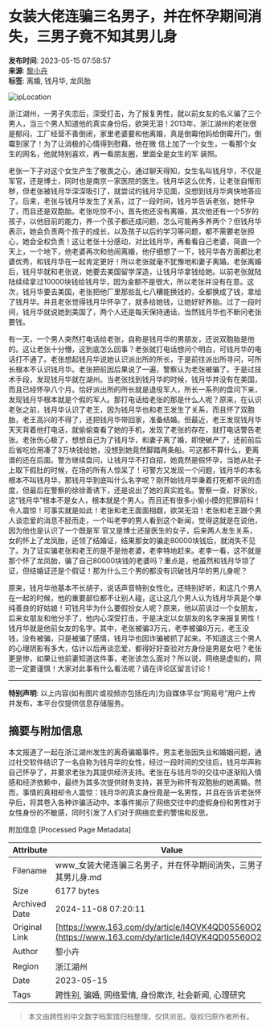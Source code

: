 # 女装大佬连骗三名男子，并在怀孕期间消失，三男子竟不知其男儿身

**发布时间**: 2023-05-15 07:58:57  
**来源**: [黎小卉](https://www.163.com/dy/media/T1667491109700.html)  
**标签**: 离婚, 钱月华, 龙凤胎  

![ipLocation](https://static.ws.126.net/163/f2e/dy_media/dy_media/static/images/ipLocation.f6d00eb.svg)  

浙江湖州，一男子失恋后，深受打击，为了报复男性，就以前女友的名义骗了三个男人，当三个男人知道他的真实身份后，欲哭无泪！2013年，浙江湖州的老张很是郁闷，工厂经营不善倒闭，家里老婆要和他离婚，真是倒霉他妈给倒霉开门，倒霉到家了！为了让消极的心情得到慰藉，他在微 信上加了一个女生，一看那个女生的网名，他就特别喜欢，再一看朋友圈，里面全是女生的军 装照。

老张一下子对这个女生产生了敬畏之心，通过聊天得知，女生名叫钱月华，不仅是军官，还是博士，同时也是南京一家医院的医生。钱月华这么优秀，让老张自惭形秽，但老张被钱月华深深吸引了，就尝试约钱月华见面，没想到钱月华爽快地答应了。后来，老张与钱月华发生了关系，过了一段时间，钱月华告诉老张，她怀孕了，而且还是双胞胎。老张吃惊不小，首先他还没有离婚，其次他还有一个5岁的孩子，以他目前的能力，养一个孩子都还成问题，怎么可能再多养两个？但钱月华表示，她会负责两个孩子的成长，以及孩子以后的学习等问题，都不需要老张担心，她会全权负责！这让老张十分感动，对比钱月华，再看看自己老婆，简直一个天上，一个地下，他老婆再次和他闹离婚，他仔细想了一下，钱月华各方面都比老婆优秀，和钱月华在一起肯定更好！所以老张就毫不犹豫地和妻子离婚。老张离婚后，钱月华就和老张说，她要去美国留学深造，让钱月华拿钱给她。以前老张就陆陆续续拿过10000块钱给钱月华，因为金额不是很大，所以老张并没有在意。这次，钱月华要去美国，老张把他厂里那些乱七八糟能换钱的，全都换成了钱，拿给了钱月华。并且老张觉得钱月华怀孕了，就多给她钱，让她好好养胎。过了一段时间，钱月华就说她到美国了，两个人还是每天保持通话，当然钱月华也不断问老张要钱。

有一天，一个男人突然打电话给老张，自称是钱月华的男朋友，还说双胞胎是他的。这让老张十分懵，这到底怎么回事？老张就打电话想问个明白，可钱月华的电话打不通了。老张想起钱月华说她认识派出所的所长，于是前往派出所寻问，可所长根本不认识钱月华。老张把前因后果说了一遍，警察认为老张被骗了。于是过技术手段，发现钱月华就在湖州。当老张找到钱月华的时候，钱月华并没有在美国，而且已经怀孕八个月。恰好派出所的所长就是退役军人，所长一系列的盘问下来，发现钱月华根本就是个假的军人。那打电话给老张的那是什么人呢？原来，在认识老张之前，钱月华认识了老王，因为钱月华也和老王发生了关系，而且怀了双胞胎，老王高兴的不得了，还把钱月华带回家，准备结婚。但最近，老王发现钱月华天天背着他打电话，就偷偷查看了她的手机，发现了老张的存在，就打电话警告老张。老张伤心极了，想想自己为了钱月华，和妻子离了婚，即使破产了，还前前后后省吃俭用凑了3万块钱给她，没想到她竟然脚踏两条船。可这都不算什么，更离谱的还在后面。警方继续盘问，让钱月华不打自招，她竟然是假怀孕，当她从肚子上取下假肚的时候，在场的所有人惊呆了！可警方又发现一个问题，钱月华的本名根本不叫钱月华，那钱月华到底叫什么名字呢？刚开始钱月华秉着打死都不说的态度，但最后在警察的徐徐善诱下，还是说出了她的真实姓名。警察一查，好家伙，这“钱月华”根本不是女人，根本就是个男人。而且还有很多小偷小摸的犯罪前科！令人震惊！可事实就是如此！老张和老王面面相觑，欲哭无泪！老张和老王跟个男人谈恋爱的消息不胫而走，一个叫老李的男人看到这个新闻，觉得这就是在说他，因为他也是认识了一个既是军 官又是博士还是医生的女子，后来两人发生关系，女的怀上了龙凤胎，还领了结婚证，结果那女的骗走80000块钱后，就消失不见了。为了证实骗老张和老王的是不是他老婆，老李特地赶来。老李一看，这不就是那个怀了龙凤胎，骗了自己80000块钱的老婆吗？重点是，他虽然和钱月华领了证，但结婚证还是个假证！那为什么三个男的都没有识破钱月华的男儿身呢？

原来，钱月华他基本不长胡子，说话声音特别女性化，还特别好听，和这几个男人在一起的时候，他的重要部位都不让别人碰，这让这几个男人认为钱月华真是个单纯善良的好姑娘！可钱月华为什么要假扮女人呢？原来，他以前谈过一个女朋友，后来女朋友和他分手了，他内心深受打击，于是决定以女朋友的名字来报复男性！钱月华就是他前女友的名字。其中，老张被骗3万元，老李被骗8万元，老王没钱，没有被骗，只是被骗了感情，钱月华也因诈骗被抓了起来。不知道这三个男人的心理阴影有多大，估计以后再谈恋爱，都得好好查验对方身份是男是女吧？老张更是惨，如果让他前妻知道这件事，老张该怎么面对？所以说，网络是虚拟的，网恋一定要谨慎！大家对此事有什么看法呢？请在评论区留言讨论！

---

**特别声明**: 以上内容(如有图片或视频亦包括在内)为自媒体平台“网易号”用户上传并发布，本平台仅提供信息存储服务。

## 摘要与附加信息

<!-- tcd_abstract -->
本文报道了一起在浙江湖州发生的离奇骗婚事件。男主老张因失业和婚姻问题，通过社交软件结识了一名自称为钱月华的女性，经过一段时间的交往后，钱月华声称自己怀孕了，并要求老张为其提供经济支持。老张在与钱月华的交往中逐渐陷入情感和经济依赖中，最终为其多次提供财务支持，甚至为称怀有双胞胎的她离婚。然而，事情的真相却令人震惊：钱月华的真实身份竟是一名男性，并且在告诉老张怀孕后，将其卷入各种诈骗活动中。本事件揭示了网络交往中的虚假身份和男性对于女性身份的不敏感，同时引发了人们对于网络恋爱的警惕和反思。
<!-- tcd_abstract_end -->

附加信息 [Processed Page Metadata]

| Attribute       | Value                                  |
|-----------------|----------------------------------------|
| Filename        | www_女装大佬连骗三名男子，并在怀孕期间消失，三男子竟不知其男儿身.md                             |
| Size            | 6177 bytes                           |
| Archived Date   | 2024-11-08 07:20:11                             |
| Original Link   | [https://www.163.com/dy/article/I4OVK4QD05560O2P.html](https://www.163.com/dy/article/I4OVK4QD05560O2P.html)                       |
| Author          | 黎小卉                               |
| Region          | 浙江湖州                               |
| Date            | 2023-05-15                                 |
| Tags            | 跨性别, 骗婚, 网络爱情, 身份欺诈, 社会新闻, 心理研究                                 |
>
> 本文由跨性别中文数字档案馆归档整理，仅供浏览。版权归原作者所有。
>